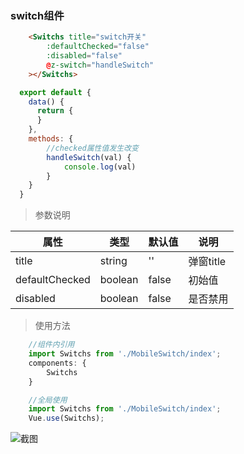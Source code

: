 ### switch组件

```html
    <Switchs title="switch开关" 
        :defaultChecked="false" 
        :disabled="false" 
        @z-switch="handleSwitch"
    ></Switchs>
```

```javascript
  export default {
    data() {
      return {
      }
    },
    methods: {
        //checked属性值发生改变
        handleSwitch(val) {
            console.log(val)
        }
    }
  }
```

> 参数说明

| 属性           | 类型    | 默认值 | 说明      |
| -------------- | ------- | ------ | --------- |
| title          | string  | ''     | 弹窗title |
| defaultChecked | boolean | false  | 初始值    |
| disabled       | boolean | false  | 是否禁用  |

>使用方法

```javascript
    //组件内引用
    import Switchs from './MobileSwitch/index';
    components: {
        Switchs
    }

    //全局使用
    import Switchs from './MobileSwitch/index';
    Vue.use(Switchs);
```

![截图](https://uufe-web.oss-cn-beijing.aliyuncs.com/PicLib/bomb/images/1543993317845.gif)
